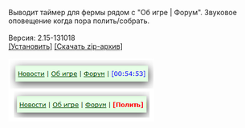 Выводит таймер для фермы рядом с "Об игре | Форум". Звуковое оповещение когда пора полить/собрать.
<br>
<br>
Версия: 2.15-131018
<br>
[[Установить]](https://raw.githubusercontent.com/MyRequiem/comfortablePlayingInGW/master/separatedScripts/FarmTimer/farmTimer.user.js) [[Скачать zip-архив]](https://raw.githubusercontent.com/MyRequiem/comfortablePlayingInGW/master/separatedScripts/FarmTimer/farmTimer.user.js.zip)
<br>
<br>
![FarmTimer](https://raw.githubusercontent.com/MyRequiem/comfortablePlayingInGW/master/imgs/FarmTimer/screen.png)
<br>

